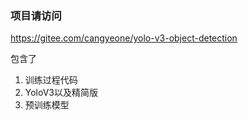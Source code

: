 ### 项目请访问

https://gitee.com/cangyeone/yolo-v3-object-detection

包含了

1. 训练过程代码
2. YoloV3以及精简版
3. 预训练模型
